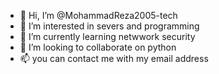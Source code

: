 - 👋 Hi, I’m @MohammadReza2005-tech
- 👀 I’m interested in severs and programming 
- 🌱 I’m currently learning netwwork security
- 💞️ I’m looking to collaborate on python 
- 📫 you can contact me with my email address 

<!---
MohammadReza2005-tech/MohammadReza2005-tech is a ✨ special ✨ repository because its `README.md` (this file) appears on your GitHub profile.
You can click the Preview link to take a look at your changes.
--->
